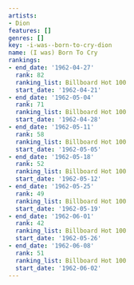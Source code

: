 ```yaml
---
artists:
- Dion
features: []
genres: []
key: -i-was--born-to-cry-dion
name: (I was) Born To Cry
rankings:
- end_date: '1962-04-27'
  rank: 82
  ranking_list: Billboard Hot 100
  start_date: '1962-04-21'
- end_date: '1962-05-04'
  rank: 71
  ranking_list: Billboard Hot 100
  start_date: '1962-04-28'
- end_date: '1962-05-11'
  rank: 58
  ranking_list: Billboard Hot 100
  start_date: '1962-05-05'
- end_date: '1962-05-18'
  rank: 52
  ranking_list: Billboard Hot 100
  start_date: '1962-05-12'
- end_date: '1962-05-25'
  rank: 49
  ranking_list: Billboard Hot 100
  start_date: '1962-05-19'
- end_date: '1962-06-01'
  rank: 42
  ranking_list: Billboard Hot 100
  start_date: '1962-05-26'
- end_date: '1962-06-08'
  rank: 51
  ranking_list: Billboard Hot 100
  start_date: '1962-06-02'
---
```


